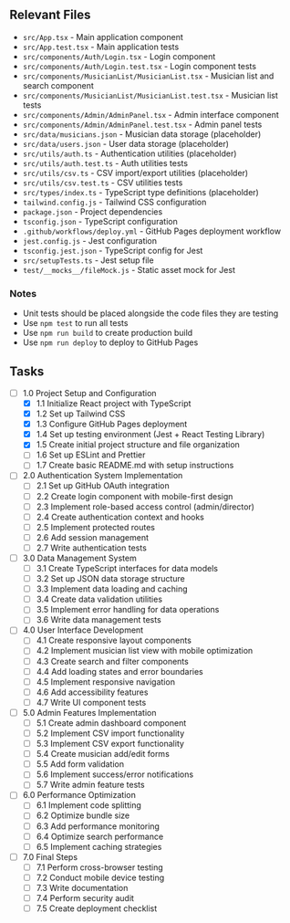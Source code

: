 ## Relevant Files

* `src/App.tsx` - Main application component
* `src/App.test.tsx` - Main application tests
* `src/components/Auth/Login.tsx` - Login component
* `src/components/Auth/Login.test.tsx` - Login component tests
* `src/components/MusicianList/MusicianList.tsx` - Musician list and search component
* `src/components/MusicianList/MusicianList.test.tsx` - Musician list tests
* `src/components/Admin/AdminPanel.tsx` - Admin interface component
* `src/components/Admin/AdminPanel.test.tsx` - Admin panel tests
* `src/data/musicians.json` - Musician data storage (placeholder)
* `src/data/users.json` - User data storage (placeholder)
* `src/utils/auth.ts` - Authentication utilities (placeholder)
* `src/utils/auth.test.ts` - Auth utilities tests
* `src/utils/csv.ts` - CSV import/export utilities (placeholder)
* `src/utils/csv.test.ts` - CSV utilities tests
* `src/types/index.ts` - TypeScript type definitions (placeholder)
* `tailwind.config.js` - Tailwind CSS configuration
* `package.json` - Project dependencies
* `tsconfig.json` - TypeScript configuration
* `.github/workflows/deploy.yml` - GitHub Pages deployment workflow
* `jest.config.js` - Jest configuration
* `tsconfig.jest.json` - TypeScript config for Jest
* `src/setupTests.ts` - Jest setup file
* `test/__mocks__/fileMock.js` - Static asset mock for Jest

### Notes

* Unit tests should be placed alongside the code files they are testing
* Use `npm test` to run all tests
* Use `npm run build` to create production build
* Use `npm run deploy` to deploy to GitHub Pages

## Tasks

* [ ] 1.0 Project Setup and Configuration
  + [x] 1.1 Initialize React project with TypeScript
  + [x] 1.2 Set up Tailwind CSS
  + [x] 1.3 Configure GitHub Pages deployment
  + [x] 1.4 Set up testing environment (Jest + React Testing Library)
  + [x] 1.5 Create initial project structure and file organization
  + [ ] 1.6 Set up ESLint and Prettier
  + [ ] 1.7 Create basic README.md with setup instructions

* [ ] 2.0 Authentication System Implementation
  + [ ] 2.1 Set up GitHub OAuth integration
  + [ ] 2.2 Create login component with mobile-first design
  + [ ] 2.3 Implement role-based access control (admin/director)
  + [ ] 2.4 Create authentication context and hooks
  + [ ] 2.5 Implement protected routes
  + [ ] 2.6 Add session management
  + [ ] 2.7 Write authentication tests

* [ ] 3.0 Data Management System
  + [ ] 3.1 Create TypeScript interfaces for data models
  + [ ] 3.2 Set up JSON data storage structure
  + [ ] 3.3 Implement data loading and caching
  + [ ] 3.4 Create data validation utilities
  + [ ] 3.5 Implement error handling for data operations
  + [ ] 3.6 Write data management tests

* [ ] 4.0 User Interface Development
  + [ ] 4.1 Create responsive layout components
  + [ ] 4.2 Implement musician list view with mobile optimization
  + [ ] 4.3 Create search and filter components
  + [ ] 4.4 Add loading states and error boundaries
  + [ ] 4.5 Implement responsive navigation
  + [ ] 4.6 Add accessibility features
  + [ ] 4.7 Write UI component tests

* [ ] 5.0 Admin Features Implementation
  + [ ] 5.1 Create admin dashboard component
  + [ ] 5.2 Implement CSV import functionality
  + [ ] 5.3 Implement CSV export functionality
  + [ ] 5.4 Create musician add/edit forms
  + [ ] 5.5 Add form validation
  + [ ] 5.6 Implement success/error notifications
  + [ ] 5.7 Write admin feature tests

* [ ] 6.0 Performance Optimization
  + [ ] 6.1 Implement code splitting
  + [ ] 6.2 Optimize bundle size
  + [ ] 6.3 Add performance monitoring
  + [ ] 6.4 Optimize search performance
  + [ ] 6.5 Implement caching strategies

* [ ] 7.0 Final Steps
  + [ ] 7.1 Perform cross-browser testing
  + [ ] 7.2 Conduct mobile device testing
  + [ ] 7.3 Write documentation
  + [ ] 7.4 Perform security audit
  + [ ] 7.5 Create deployment checklist 
